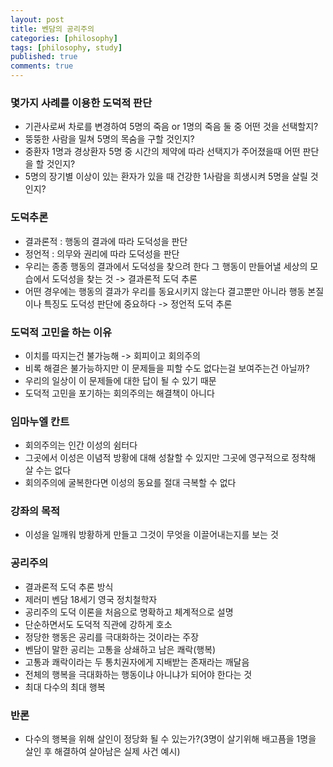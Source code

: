 ```yaml
---
layout: post
title: 벤담의 공리주의
categories: [philosophy]
tags: [philosophy, study]
published: true
comments: true
---
```


### 몇가지 사례를 이용한 도덕적 판단
- 기관사로써 차로를 변경하여 5명의 죽음 or 1명의 죽음 둘 중 어떤 것을 선택할지?
- 뚱뚱한 사람을 밀쳐 5명의 목숨을 구할 것인지?
- 중환자 1명과 경상환자 5명 중 시간의 제약에 따라 선택지가 주어졌을때 어떤 판단을 할 것인지?
- 5명의 장기별 이상이 있는 환자가 있을 때 건강한 1사람을 희생시켜 5명을 살릴 것인지?

### 도덕추론
- 결과론적 : 행동의 결과에 따라 도덕성을 판단
- 정언적 : 의무와 권리에 따라 도덕성을 판단
- 우리는 종종 행동의 결과에서 도덕성을 찾으려 한다 그 행동이 만들어낼 세상의 모습에서 도덕성을 찾는 것 -> 결과론적 도덕 추론
- 어떤 경우에는 행동의 결과가 우리를 동요시키지 않는다 결고뿐만 아니라 행동 본질이나 특징도 도덕성 판단에 중요하다 -> 정언적 도덕 추론

### 도덕적 고민을 하는 이유
- 이치를 따지는건 불가능해 -> 회피이고 회의주의
- 비록 해결은 불가능하지만 이 문제들을 피할 수도 없다는걸 보여주는건 아닐까?
- 우리의 일상이 이 문제들에 대한 답이 될 수 있기 때문
- 도덕적 고민을 포기하는 회의주의는 해결책이 아니다

### 임마누엘 칸트
- 회의주의는 인간 이성의 쉼터다
- 그곳에서 이성은 이념적 방황에 대해 성찰할 수 있지만 그곳에 영구적으로 정착해 살 수는 없다
- 회의주의에 굴복한다면 이성의 동요를 절대 극복할 수 없다

### 강좌의 목적
- 이성을 일깨워 방황하게 만들고 그것이 무엇을 이끌어내는지를 보는 것 

### 공리주의
- 결과론적 도덕 추론 방식
- 제러미 벤담 18세기 영국 정치철학자
- 공리주의 도덕 이론을 처음으로 명확하고 체계적으로 설명
- 단순하면서도 도덕적 직관에 강하게 호소
- 정당한 행동은 공리를 극대화하는 것이라는 주장
- 벤담이 말한 공리는 고통을 상쇄하고 남은 쾌락(행복)
- 고통과 쾌락이라는 두 통치권자에게 지배받는 존재라는 깨달음
- 전체의 행복을 극대화하는 행동이냐 아니냐가 되어야 한다는 것
- 최대 다수의 최대 행복

### 반론
- 다수의 행복을 위해 살인이 정당화 될 수 있는가?(3명이 살기위해 배고픔을 1명을 살인 후 해결하여 살아남은 실제 사건 예시)
